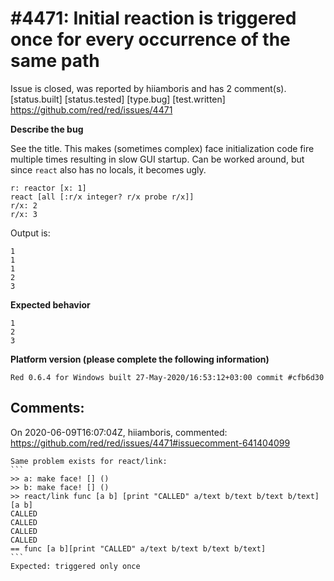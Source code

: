 
#4471: Initial reaction is triggered once for every occurrence of the same path
================================================================================
Issue is closed, was reported by hiiamboris and has 2 comment(s).
[status.built] [status.tested] [type.bug] [test.written]
<https://github.com/red/red/issues/4471>

**Describe the bug**

See the title. This makes (sometimes complex) face initialization code fire multiple times resulting in slow GUI startup. Can be worked around, but since `react` also has no locals, it becomes ugly.
```
r: reactor [x: 1]
react [all [:r/x integer? r/x probe r/x]]
r/x: 2
r/x: 3
```
Output is:
```
1
1
1
2
3
```

**Expected behavior**
```
1
2
3
```

**Platform version (please complete the following information)**
```
Red 0.6.4 for Windows built 27-May-2020/16:53:12+03:00 commit #cfb6d30
```



Comments:
--------------------------------------------------------------------------------

On 2020-06-09T16:07:04Z, hiiamboris, commented:
<https://github.com/red/red/issues/4471#issuecomment-641404099>

    Same problem exists for react/link:
    ```
    >> a: make face! [] ()
    >> b: make face! [] ()
    >> react/link func [a b] [print "CALLED" a/text b/text b/text b/text] [a b]
    CALLED
    CALLED
    CALLED
    CALLED
    == func [a b][print "CALLED" a/text b/text b/text b/text]
    ```
    Expected: triggered only once

